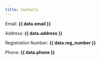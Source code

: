 ```yaml
---
title: Contacts
---
```


<script setup>
import { data } from './contacts.data'
</script>

Email: **{{ data.email }}**

Address: **{{ data.address }}**

Registration Number: **{{ data.reg_number }}**

Phone: **{{ data.phone }}**

